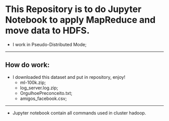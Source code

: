 # This Repository is to do Jupyter Notebook to apply MapReduce and move data to HDFS.
- I work in Pseudo-Distributed Mode;
---

## How do work:
- I downloaded this dataset and put in repository, enjoy!
	- ml-100k.zip;
	- log_server.log.zip;
	- OrgulhoePreconceito.txt;
	- amigos_facebook.csv;
----
- Jupyter notebook contain all commands used in cluster hadoop.

